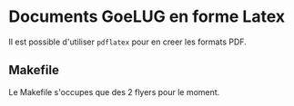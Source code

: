 
# Documents GoeLUG en forme Latex

Il est possible d'utiliser `pdflatex` pour en creer les formats PDF.

## Makefile

Le Makefile s'occupes que des 2 flyers pour le moment.
